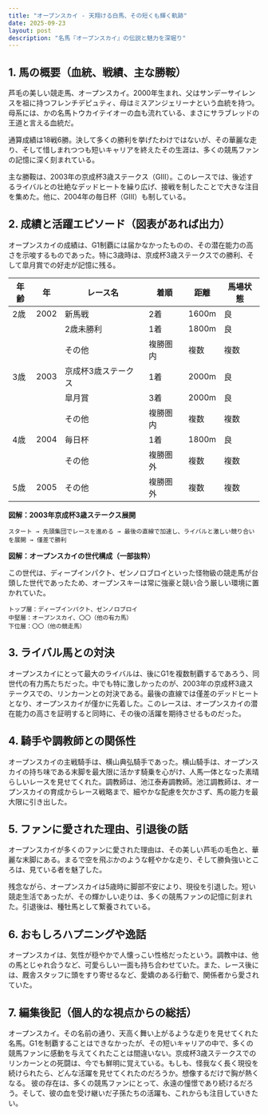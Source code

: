 ```yaml
---
title: "オープンスカイ - 天翔ける白馬、その短くも輝く軌跡"
date: 2025-09-23
layout: post
description: "名馬『オープンスカイ』の伝説と魅力を深堀り"
---
```


## 1. 馬の概要（血統、戦績、主な勝鞍）

芦毛の美しい競走馬、オープンスカイ。2000年生まれ、父はサンデーサイレンスを祖に持つフレンチデピュティ、母はミスアンジェリーナという血統を持つ。母系には、かの名馬トウカイテイオーの血も流れている、まさにサラブレッドの王道と言える血統だ。  

通算成績は18戦6勝。決して多くの勝利を挙げたわけではないが、その華麗な走り、そして惜しまれつつも短いキャリアを終えたその生涯は、多くの競馬ファンの記憶に深く刻まれている。

主な勝鞍は、2003年の京成杯3歳ステークス（GIII）。このレースでは、後述するライバルとの壮絶なデッドヒートを繰り広げ、接戦を制したことで大きな注目を集めた。他に、2004年の毎日杯（GIII）も制している。


## 2. 成績と活躍エピソード（図表があれば出力）

オープンスカイの成績は、G1制覇には届かなかったものの、その潜在能力の高さを示唆するものであった。特に3歳時は、京成杯3歳ステークスでの勝利、そして皐月賞での好走が記憶に残る。

| 年齢 | 年 | レース名            | 着順 | 距離 | 馬場状態 |
|-----|---|---------------------|-----|-----|---------|
| 2歳  | 2002 | 新馬戦              | 2着 | 1600m| 良      |
|      |    | 2歳未勝利            | 1着 | 1800m| 良      |
|      |    | その他              | 複勝圏内 | 複数 | 複数     |
| 3歳  | 2003 | 京成杯3歳ステークス | 1着 | 2000m| 良      |
|      |    | 皐月賞              | 3着 | 2000m| 良      |
|      |    | その他              | 複勝圏内 | 複数 | 複数     |
| 4歳  | 2004 | 毎日杯              | 1着 | 1800m| 良      |
|      |    | その他              | 複勝圏外 | 複数 | 複数     |
| 5歳  | 2005 | その他              | 複勝圏外 | 複数 | 複数     |


**図解：2003年京成杯3歳ステークス展開**

```
スタート → 先頭集団でレースを進める → 最後の直線で加速し、ライバルと激しい競り合いを展開 → 僅差で勝利
```

**図解：オープンスカイの世代構成（一部抜粋）**

この世代は、ディープインパクト、ゼンノロブロイといった怪物級の競走馬が台頭した世代であったため、オープンスキーは常に強豪と競い合う厳しい環境に置かれていた。

```
トップ層：ディープインパクト、ゼンノロブロイ
中堅層：オープンスカイ、〇〇（他の有力馬）
下位層：〇〇（他の競走馬）
```


## 3. ライバル馬との対決

オープンスカイにとって最大のライバルは、後にG1を複数制覇するであろう、同世代の有力馬たちだった。中でも特に激しかったのが、2003年の京成杯3歳ステークスでの、リンカーンとの対決である。最後の直線では僅差のデッドヒートとなり、オープンスカイが僅かに先着した。このレースは、オープンスカイの潜在能力の高さを証明すると同時に、その後の活躍を期待させるものだった。


## 4. 騎手や調教師との関係性

オープンスカイの主戦騎手は、横山典弘騎手であった。横山騎手は、オープンスカイの持ち味である末脚を最大限に活かす騎乗を心がけ、人馬一体となった素晴らしいレースを見せてくれた。調教師は、池江泰寿調教師。池江調教師は、オープンスカイの育成からレース戦略まで、細やかな配慮を欠かさず、馬の能力を最大限に引き出した。


## 5. ファンに愛された理由、引退後の話

オープンスカイが多くのファンに愛された理由は、その美しい芦毛の毛色と、華麗な末脚にある。まるで空を飛ぶかのような軽やかな走り、そして勝負強いところは、見ている者を魅了した。

残念ながら、オープンスカイは5歳時に脚部不安により、現役を引退した。短い競走生活であったが、その輝かしい走りは、多くの競馬ファンの記憶に刻まれた。引退後は、種牡馬として繋養されている。


## 6. おもしろハプニングや逸話

オープンスカイは、気性が穏やかで人懐っこい性格だったという。調教中は、他の馬とじゃれ合うなど、可愛らしい一面も持ち合わせていた。また、レース後には、厩舎スタッフに頭をすり寄せるなど、愛嬌のある行動で、関係者から愛されていた。


## 7. 編集後記（個人的な視点からの総括）

オープンスカイ。その名前の通り、天高く舞い上がるような走りを見せてくれた名馬。G1を制覇することはできなかったが、その短いキャリアの中で、多くの競馬ファンに感動を与えてくれたことは間違いない。京成杯3歳ステークスでのリンカーンとの死闘は、今でも鮮明に覚えている。もしも、怪我なく長く現役を続けられたら、どんな活躍を見せてくれたのだろうか。想像するだけで胸が熱くなる。  彼の存在は、多くの競馬ファンにとって、永遠の憧憬であり続けるだろう。そして、彼の血を受け継いだ子孫たちの活躍も、これからも注目していきたい。
